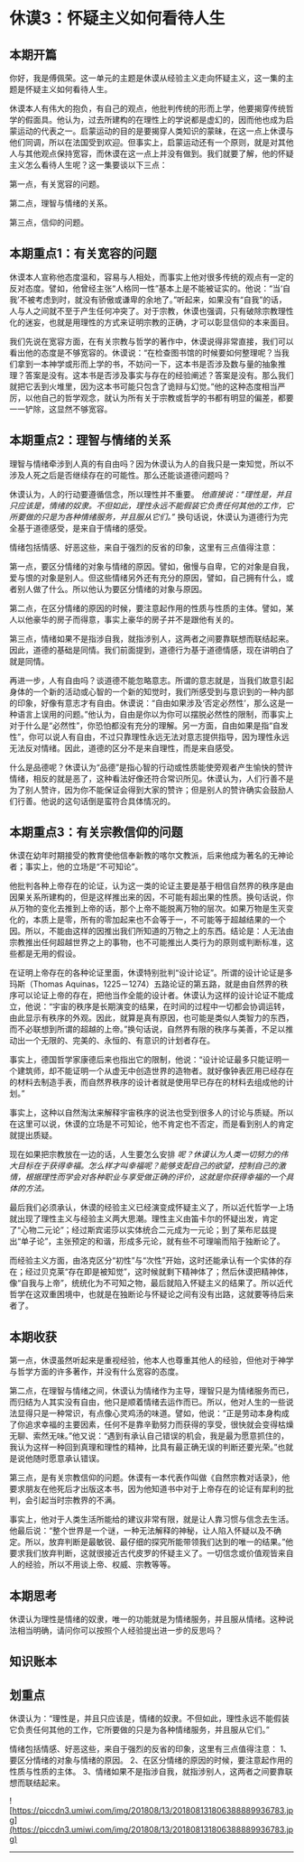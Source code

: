 # 休谟3：怀疑主义如何看待人生

## 本期开篇

你好，我是傅佩荣。这一单元的主题是休谟从经验主义走向怀疑主义，这一集的主题是怀疑主义如何看待人生。

休谟本人有伟大的抱负，有自己的观点，他批判传统的形而上学，他要揭穿传统哲学的假面具。他认为，过去所建构的在理性上的学说都是虚幻的，因而他也成为启蒙运动的代表之一。启蒙运动的目的是要揭穿人类知识的蒙昧，在这一点上休谟与他们同调，所以在法国受到欢迎。但事实上，启蒙运动还有一个原则，就是对其他人与其他观点保持宽容，而休谟在这一点上并没有做到。我们就要了解，他的怀疑主义怎么看待人生呢？这一集要谈以下三点：

第一点，有关宽容的问题。

第二点，理智与情绪的关系。

第三点，信仰的问题。

## 本期重点1：有关宽容的问题

休谟本人宣称他态度温和，容易与人相处，而事实上他对很多传统的观点有一定的反对态度。譬如，他曾经主张“人格同一性”基本上是不能被证实的。他说：“当‘自我’不被考虑到时，就没有骄傲或谦卑的余地了。”听起来，如果没有“自我”的话，人与人之间就不至于产生任何冲突了。对于宗教，休谟也强调，只有破除宗教理性化的迷妄，也就是用理性的方式来证明宗教的正确，才可以彰显信仰的本来面目。

我们先说在宽容方面，在有关宗教与哲学的著作中，休谟说得非常直接，我们可以看出他的态度是不够宽容的。休谟说：“在检查图书馆的时候要如何整理呢？当我们拿到一本神学或形而上学的书，不妨问一下，这本书是否涉及数与量的抽象推理？答案是没有。这本书是否涉及事实与存在的经验阐述？答案是没有。那么我们就把它丢到火堆里，因为这本书可能只包含了诡辩与幻觉。”他的这种态度相当严厉，以他自己的哲学观念，就认为所有关于宗教或哲学的书都有明显的偏差，都要一一铲除，这显然不够宽容。

## 本期重点2：理智与情绪的关系

理智与情绪牵涉到人真的有自由吗？因为休谟认为人的自我只是一束知觉，所以不涉及人死之后是否继续存在的可能性。那么还能谈道德问题吗？

休谟认为，人的行动要遵循信念，所以理性并不重要。 *他直接说：“理性是，并且只应该是，情绪的奴隶。不但如此，理性永远不能假装它负责任何其他的工作，它所要做的只是为各种情绪服务，并且服从它们。”* 换句话说，休谟认为道德行为完全基于道德感受，是来自于情绪的感受。

情绪包括情感、好恶这些，来自于强烈的反省的印象，这里有三点值得注意：

第一点，要区分情绪的对象与情绪的原因。譬如，傲慢与自卑，它的对象是自我，爱与恨的对象是别人。但这些情绪另外还有充分的原因，譬如，自己拥有什么，或者别人做了什么。所以他认为要区分情绪的对象与原因。

第二点，在区分情绪的原因的时候，要注意起作用的性质与性质的主体。譬如，某人以他豪华的房子而得意，事实上豪华的房子并不是跟他有关的。

第三点，情绪如果不是指涉自我，就指涉别人，这两者之间要靠联想而联结起来。因此，道德的基础是同情。我们前面提到，道德行为基于道德情感，现在讲明白了就是同情。

再进一步，人有自由吗？谈道德不能忽略意志。所谓的意志就是，当我们故意引起身体的一个新的活动或心智的一个新的知觉时，我们所感受到与意识到的一种内部的印象，好像有意志才有自由。休谟说：“自由如果涉及‘否定必然性’，那么这是一种语言上误用的问题。”他认为，自由是你以为你可以摆脱必然性的限制，而事实上对于什么是“必然性”，你恐怕都没有充分的理解。另一方面，自由如果是指“自发性”，你可以说人有自由，不过只靠理性永远无法对意志提供指导，因为理性永远无法反对情绪。因此，道德的区分不是来自理性，而是来自感受。

什么是品德呢？休谟认为“品德”是指心智的行动或性质能使旁观者产生愉快的赞许情绪，相反的就是恶了，这种看法好像还符合常识所见。休谟认为，人们行善不是为了别人赞许，因为你不能保证会得到大家的赞许；但是别人的赞许确实会鼓励人们行善。他说的这句话倒是蛮符合具体情况的。

## 本期重点3：有关宗教信仰的问题

休谟在幼年时期接受的教育使他信奉新教的喀尔文教派，后来他成为著名的无神论者；事实上，他的立场是“不可知论”。

他批判各种上帝存在的论证，认为这一类的论证主要是基于相信自然界的秩序是由因果关系所建构的，但是这样推出来的因，不可能有超出果的性质。换句话说，你从万物的变化去推到上帝的话，那个上帝不能脱离万物的层次。如果万物是生灭变化的，本质上是零，所有的零加起来也不会等于一，不可能等于超越结果的一个因。所以，不能由这样的因推出我们所知道的万物之上的东西。结论是：人无法由宗教推出任何超越世界之上的事物，也不可能推出人类行为的原则或判断标准，这些都是无用的假设。

在证明上帝存在的各种论证里面，休谟特别批判“设计论证”。所谓的设计论证是多玛斯（Thomas Aquinas，1225－1274）五路论证的第五路，就是由自然界的秩序可以论证上帝的存在，把他当作全能的设计者。休谟认为这样的设计论证不能成立，他说：“宇宙的秩序是长期演变的结果，在时间的过程中一切都会协调运转，由此显示有秩序的外观。因此，就算是真有原因，也可能是类似人类智力的东西，而不必联想到所谓的超越的上帝。”换句话说，自然界有限的秩序与美善，不足以推动出一个无限的、完美的、永恒的、有意识的计划者存在。

事实上，德国哲学家康德后来也指出它的限制，他说：“设计论证最多只能证明一个建筑师，却不能证明一个从虚无中创造世界的造物者。就好像钟表匠用已经存在的材料去制造手表，而自然界秩序的设计者就是使用早已存在的材料去组成他的计划。”

事实上，这种以自然淘汰来解释宇宙秩序的说法也受到很多人的讨论与质疑。所以在这里可以说，休谟的立场是不可知论，他不肯定也不否定，而是看到别人的肯定就提出质疑。

现在如果把宗教放在一边的话，人生要怎么安排 *呢？休谟认为人类一切努力的伟大目标在于获得幸福。怎么样才叫幸福呢？能够支配自己的欲望，控制自己的激情，根据理性而学会对各种职业与享受做正确的评价，这就是你获得幸福的一个具体的方法。*

最后我们必须承认，休谟的经验主义已经演变成怀疑主义了，所以近代哲学一上场就出现了理性主义与经验主义两大思潮。理性主义由笛卡尔的怀疑出发，肯定了“心物二元论”；经过斯宾诺莎以实体统合二元成为一元论；到了莱布尼兹提出“单子论”，主张预定的和谐，形成多元论，就有些不可理喻而陷于独断论了。

而经验主义方面，由洛克区分“初性”与“次性”开始，这时还能承认有一个实体的存在；经过贝克莱“存在即是被知觉”，这时候就剩下精神体了；然后休谟把精神体，像“自我与上帝”，统统化为不可知之物，最后就陷入怀疑主义的结果了。所以近代哲学在这双重困境中，也就是在独断论与怀疑论之间有没有出路，这就要等待后来者了。

## 本期收获

第一点，休谟虽然听起来是重视经验，他本人也尊重其他人的经验，但他对于神学与哲学方面的许多著作，并没有什么宽容的态度。

第二点，在理智与情绪之间，休谟认为情绪作为主导，理智只是为情绪服务而已，而归结为人其实没有自由，他只是顺着情绪去运作而已。所以，他对人生的一些说法显得只是一种常识，有点像心灵鸡汤的味道。譬如，他说：“正是劳动本身构成了你追求幸福的主要因素，任何不是靠辛勤努力而获得的享受，很快就会变得枯燥无聊、索然无味。”他又说：“遇到有承认自己错误的机会，我是最为愿意抓住的，我认为这样一种回到真理和理性的精神，比具有最正确无误的判断还要光荣。”也就是说他随时愿意承认错误。

第三点，是有关宗教信仰的问题。休谟有一本代表作叫做《自然宗教对话录》，他要求朋友在他死后才出版这本书，因为他知道书中对于上帝存在的论证有犀利的批判，会引起当时宗教界的不满。

事实上，他对于人类生活所能给的建议非常有限，就是让人靠习惯与信念去生活。他最后说：“整个世界是一个谜，一种无法解释的神秘，让人陷入怀疑以及不确定。所以，放弃判断是最敏锐、最仔细的探究所能带领我们达到的唯一的结果。”他要求我们放弃判断，这就很接近古代皮罗的怀疑主义了。一切信念或价值观皆来自人的经验，所以不用谈上帝、权威、宗教等等。

## 本期思考

休谟认为理性是情绪的奴隶，唯一的功能就是为情绪服务，并且服从情绪。这种说法相当明确，请问你可以按照个人经验提出进一步的反思吗？

## 知识账本

## 划重点

休谟认为：“理性是，并且只应该是，情绪的奴隶。不但如此，理性永远不能假装它负责任何其他的工作，它所要做的只是为各种情绪服务，并且服从它们。”

情绪包括情感、好恶这些，来自于强烈的反省的印象，这里有三点值得注意：
1、要区分情绪的对象与情绪的原因。
2、在区分情绪的原因的时候，要注意起作用的性质与性质的主体。
3、情绪如果不是指涉自我，就指涉别人，这两者之间要靠联想而联结起来。

![https://piccdn3.umiwi.com/img/201808/13/201808131806388889936783.jpg](https://piccdn3.umiwi.com/img/201808/13/201808131806388889936783.jpg)

---
